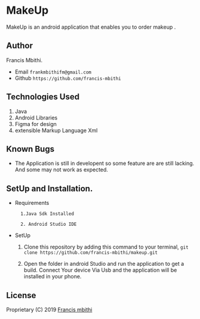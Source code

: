 # MakeUp
MakeUp is an android application that enables you to order makeup .

## Author
 Francis Mbithi.

* Email `frankmbithifm@gmail.com`
* Github `https://github.com/francis-mbithi`


## Technologies Used
1. Java
1. Android Libraries
1. Figma for design
1. extensible Markup Language Xml

## Known Bugs
* The Application is still in developent so some feature are are still lacking. And some may not work as expected.

## SetUp and Installation.
* Requirements

        1.Java Sdk Installed

        2. Android Studio IDE

* SetUp
  1. Clone this repository by adding this command to your terminal, `git clone https://github.com/francis-mbithi/makeup.git`

  1. Open the folder in android Studio and run the application to  get a build. Connect Your device Via Usb and the application will be installed in your phone.


## License

Proprietary (C) 2019 [Francis mbithi](github.com/francis-mbithi)
